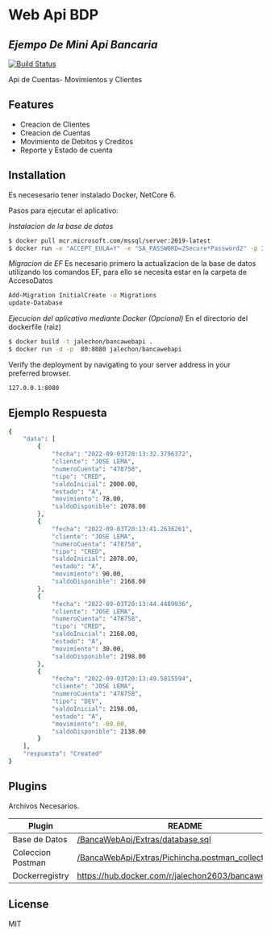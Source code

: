 # Web Api BDP 
## _Ejempo De Mini Api Bancaria_
[![Build Status](https://travis-ci.org/joemccann/dillinger.svg?branch=master)](https://travis-ci.org/joemccann/dillinger)

Api de Cuentas- Movimientos y Clientes

## Features

- Creacion de Clientes
- Creacion de Cuentas
- Movimiento de Debitos y Creditos
- Reporte y Estado de cuenta

## Installation

Es necesesario tener instalado Docker, NetCore 6.

Pasos para ejecutar el aplicativo:

_Instalacion de la base de datos_
```sh
$ docker pull mcr.microsoft.com/mssql/server:2019-latest
$ docker run -e "ACCEPT_EULA=Y" -e "SA_PASSWORD=2Secure*Password2" -p 1450:1433 --name sqlserverdb -h mysqlserver -d mcr.microsoft.com/mssql/server:2019-latest
```
_Migracion de EF_
Es necesario primero la actualizacion de la base de datos utilizando los comandos EF, para ello se necesita estar en la carpeta de AccesoDatos
```sh
Add-Migration InitialCreate -o Migrations
update-Database
```
_Ejecucion del aplicativo mediante Docker (Opcional)_
En el directorio del dockerfile (raiz)
```sh
$ docker build -t jalechon/bancawebapi .
$ docker run -d -p  80:8080 jalechon/bancawebapi
```
Verify the deployment by navigating to your server address in
your preferred browser.

```sh
127.0.0.1:8080
```
## Ejemplo Respuesta
```sh
{
    "data": [
        {
            "fecha": "2022-09-03T20:13:32.3796372",
            "cliente": "JOSE LEMA",
            "numeroCuenta": "478758",
            "tipo": "CRED",
            "saldoInicial": 2000.00,
            "estado": "A",
            "movimiento": 78.00,
            "saldoDisponible": 2078.00
        },
        {
            "fecha": "2022-09-03T20:13:41.2636261",
            "cliente": "JOSE LEMA",
            "numeroCuenta": "478758",
            "tipo": "CRED",
            "saldoInicial": 2078.00,
            "estado": "A",
            "movimiento": 90.00,
            "saldoDisponible": 2168.00
        },
        {
            "fecha": "2022-09-03T20:13:44.4489936",
            "cliente": "JOSE LEMA",
            "numeroCuenta": "478758",
            "tipo": "CRED",
            "saldoInicial": 2168.00,
            "estado": "A",
            "movimiento": 30.00,
            "saldoDisponible": 2198.00
        },
        {
            "fecha": "2022-09-03T20:13:49.5815594",
            "cliente": "JOSE LEMA",
            "numeroCuenta": "478758",
            "tipo": "DEV",
            "saldoInicial": 2198.00,
            "estado": "A",
            "movimiento": -60.00,
            "saldoDisponible": 2138.00
        }
    ],
    "respuesta": "Created"
}
```
## Plugins

Archivos Necesarios.

| Plugin | README |
| ------ | ------ |
| Base de Datos | [/BancaWebApi/Extras/database.sql][PlDb] |
| Coleccion Postman | [/BancaWebApi/Extras/Pichincha.postman_collection.json][PlGh] |
| Dockerregistry | https://hub.docker.com/r/jalechon2603/bancawebapi |


## License

MIT


[//]: # (These are reference links used in the body of this note and get stripped out when the markdown processor does its job. There is no need to format nicely because it shouldn't be seen. Thanks SO - http://stackoverflow.com/questions/4823468/store-comments-in-markdown-syntax)

   [PlDb]: <https://github.com/JhonathanALM/BancaWebApi/blob/master/BancaWebApi/Extras/Pichincha.postman_collection.json>
   [PlGh]: <https://github.com/JhonathanALM/BancaWebApi/blob/master/BancaWebApi/Extras/database.sql>
